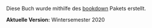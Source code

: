 Diese Buch wurde mithilfe des [bookdown](https://github.com/rstudio/bookdown) Pakets erstellt. 

__Aktuelle Version:__ Wintersemester 2020


